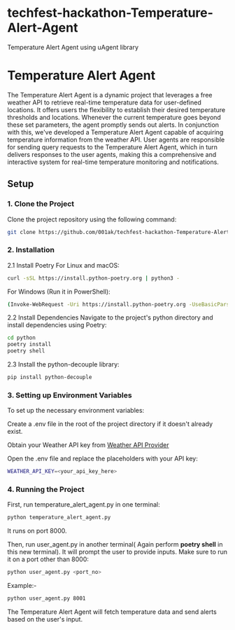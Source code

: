 # techfest-hackathon-Temperature-Alert-Agent
Temperature Alert Agent using uAgent library

# Temperature Alert Agent

The Temperature Alert Agent is a dynamic project that leverages a free weather API to retrieve real-time temperature data for user-defined locations. It offers users the flexibility to establish their desired temperature thresholds and locations. Whenever the current temperature goes beyond these set parameters, the agent promptly sends out alerts. In conjunction with this, we've developed a Temperature Alert Agent capable of acquiring temperature information from the weather API. User agents are responsible for sending query requests to the Temperature Alert Agent, which in turn delivers responses to the user agents, making this a comprehensive and interactive system for real-time temperature monitoring and notifications.

## Setup

### 1. Clone the Project

Clone the project repository using the following command:

```bash
git clone https://github.com/001ak/techfest-hackathon-Temperature-Alert-Agent.git
```
### 2. Installation
2.1 Install Poetry
For Linux and macOS:
```bash
curl -sSL https://install.python-poetry.org | python3 -
```
For Windows (Run it in PowerShell):
```bash
(Invoke-WebRequest -Uri https://install.python-poetry.org -UseBasicParsing).Content | py -
```
2.2 Install Dependencies
Navigate to the project's python directory and install dependencies using Poetry:
```bash
cd python
poetry install
poetry shell
```

2.3 Install the python-decouple library:
```bash
pip install python-decouple
```
### 3. Setting up Environment Variables
To set up the necessary environment variables:

Create a .env file in the root of the project directory if it doesn't already exist.

Obtain your Weather API key from  [Weather API Provider](https://www.weatherapi.com/)

Open the .env file and replace the placeholders with your API key:
```bash
WEATHER_API_KEY=<your_api_key_here>
```

### 4. Running the Project
First, run temperature_alert_agent.py in one terminal:
```bash
python temperature_alert_agent.py
```
It runs on port 8000.

Then, run user_agent.py in another terminal( Again perform **poetry shell** in this new terminal). It will prompt the user to provide inputs. Make sure to run it on a port other than 8000:
```bash
python user_agent.py <port_no>
```
Example:-
```bash
python user_agent.py 8001
```
The Temperature Alert Agent will fetch temperature data and send alerts based on the user's input.
